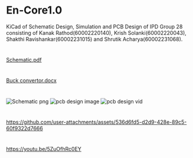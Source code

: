 # En-Core1.0
KiCad of Schematic Design, Simulation and PCB Design of IPD Group 28 consisting of Kanak Rathod(60002220140), Krish Solanki(60002220043), Shakthi Ravishankar(60002231015) and Shrutik Acharya(60002231068).
#
[Schematic.pdf](https://github.com/user-attachments/files/17158844/Schematic.pdf)
#
[Buck convertor.docx](https://github.com/user-attachments/files/17158984/Buck.convertor.docx)
#
![Schematic png](https://github.com/user-attachments/assets/73052d20-8b18-42bb-90da-ae3b8b686331)
![pcb design image](https://github.com/user-attachments/assets/d98b058c-5a0d-439b-b211-92fa2e865b19)
![pcb design vid](https://github.com/user-attachments/assets/71f8959b-2a50-4101-a3fe-f30c124701dc)
#
https://github.com/user-attachments/assets/536d6fd5-d2d9-428e-89c5-60f9322d7666
#
https://youtu.be/5ZuOfhRc0EY
